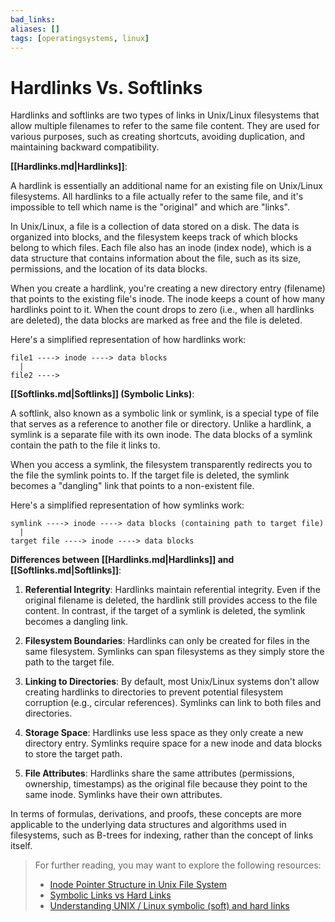 ```yaml
---
bad_links: 
aliases: []
tags: [operatingsystems, linux]
---
```

# Hardlinks Vs. Softlinks

Hardlinks and softlinks are two types of links in Unix/Linux filesystems that allow multiple filenames to refer to the same file content. They are used for various purposes, such as creating shortcuts, avoiding duplication, and maintaining backward compatibility.

**[[Hardlinks.md|Hardlinks]]**:

A hardlink is essentially an additional name for an existing file on Unix/Linux filesystems. All hardlinks to a file actually refer to the same file, and it's impossible to tell which name is the "original" and which are "links". 

In Unix/Linux, a file is a collection of data stored on a disk. The data is organized into blocks, and the filesystem keeps track of which blocks belong to which files. Each file also has an inode (index node), which is a data structure that contains information about the file, such as its size, permissions, and the location of its data blocks. 

When you create a hardlink, you're creating a new directory entry (filename) that points to the existing file's inode. The inode keeps a count of how many hardlinks point to it. When the count drops to zero (i.e., when all hardlinks are deleted), the data blocks are marked as free and the file is deleted.

Here's a simplified representation of how hardlinks work:

```
file1 ----> inode ----> data blocks
  |
file2 ----> 
```

**[[Softlinks.md|Softlinks]] (Symbolic Links)**:

A softlink, also known as a symbolic link or symlink, is a special type of file that serves as a reference to another file or directory. Unlike a hardlink, a symlink is a separate file with its own inode. The data blocks of a symlink contain the path to the file it links to.

When you access a symlink, the filesystem transparently redirects you to the file the symlink points to. If the target file is deleted, the symlink becomes a "dangling" link that points to a non-existent file. 

Here's a simplified representation of how symlinks work:

```
symlink ----> inode ----> data blocks (containing path to target file)
  |
target file ----> inode ----> data blocks
```

**Differences between [[Hardlinks.md|Hardlinks]] and [[Softlinks.md|Softlinks]]**:

1. **Referential Integrity**: Hardlinks maintain referential integrity. Even if the original filename is deleted, the hardlink still provides access to the file content. In contrast, if the target of a symlink is deleted, the symlink becomes a dangling link.

2. **Filesystem Boundaries**: Hardlinks can only be created for files in the same filesystem. Symlinks can span filesystems as they simply store the path to the target file.

3. **Linking to Directories**: By default, most Unix/Linux systems don't allow creating hardlinks to directories to prevent potential filesystem corruption (e.g., circular references). Symlinks can link to both files and directories.

4. **Storage Space**: Hardlinks use less space as they only create a new directory entry. Symlinks require space for a new inode and data blocks to store the target path.

5. **File Attributes**: Hardlinks share the same attributes (permissions, ownership, timestamps) as the original file because they point to the same inode. Symlinks have their own attributes.

In terms of formulas, derivations, and proofs, these concepts are more applicable to the underlying data structures and algorithms used in filesystems, such as B-trees for indexing, rather than the concept of links itself.

> For further reading, you may want to explore the following resources:
> - [Inode Pointer Structure in Unix File System](https://www.geeksforgeeks.org/unix-file-system/)
> - [Symbolic Links vs Hard Links](https://www.geeksforgeeks.org/soft-hard-links-unixlinux/)
> - [Understanding UNIX / Linux symbolic (soft) and hard links](https://www.cyberciti.biz/tips/understanding-unixlinux-symbolic-soft-and-hard-links.html)
